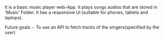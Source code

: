 It is a basic music player web-App. It plays songs audios that are stored in 'Music' Folder. 
It has a responsive UI (suitable for phones, tablets and laptops).

Future goals :-
To use an API to fetch tracks of the singers(specified by the user)
